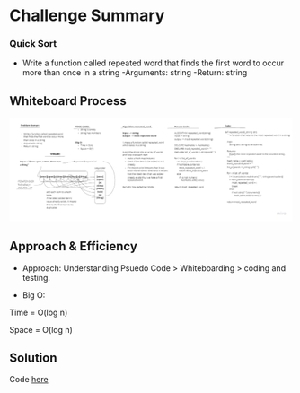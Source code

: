 # Challenge Summary

### Quick Sort

- Write a function called repeated word that finds the first word to occur more than once in a string
-Arguments: string
-Return: string

## Whiteboard Process

![whiteboard](hashmap_repeated_word.jpg)

## Approach & Efficiency

- Approach:
Understanding Psuedo Code > Whiteboarding > coding and testing.

- Big O:

Time = O(log n)

Space = O(log n)

## Solution

Code [here](hashmap_repeated_word.py)
